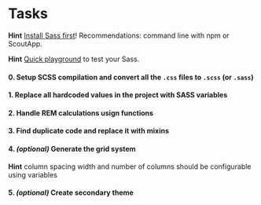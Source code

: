 # Tasks
**Hint** [Install Sass first](https://sass-lang.com/install)!
Recommendations: command line with npm or ScoutApp.

**Hint** [Quick playground](https://www.sassmeister.com/) to test your Sass.

#### 0. Setup SCSS compilation and convert all the `.css` files to `.scss` (or `.sass`)
#### 1. Replace all hardcoded values in the project with SASS variables
#### 2. Handle REM calculations usign functions
#### 3. Find duplicate code and replace it with mixins
#### 4. *(optional)* Generate the grid system
**Hint** column spacing width and number of columns should be configurable using variables

#### 5. *(optional)* Create secondary theme